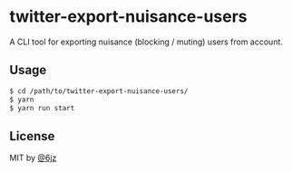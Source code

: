 # twitter-export-nuisance-users

A CLI tool for exporting nuisance (blocking / muting) users from account.

## Usage

```bash
$ cd /path/to/twitter-export-nuisance-users/
$ yarn
$ yarn run start
```

## License

MIT by [@6jz](https://twitter.com/6jz)
